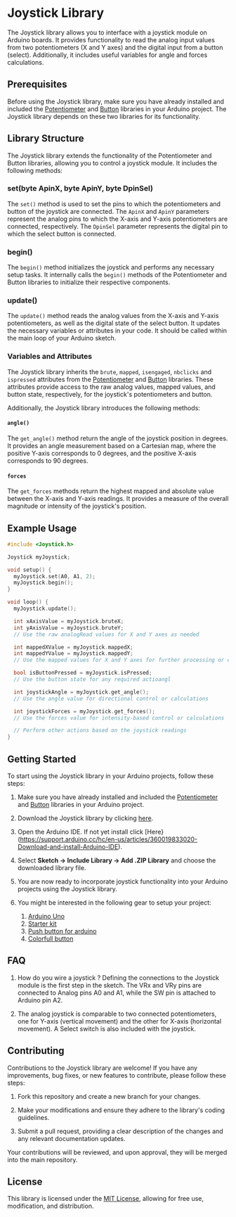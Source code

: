 
# Joystick Library

The Joystick library allows you to interface with a joystick module on Arduino boards. It provides functionality to read the analog input values from two potentiometers (X and Y axes) and the digital input from a button (select). Additionally, it includes useful variables for angle and forces calculations.

## Prerequisites

Before using the Joystick library, make sure you have already installed and included the [Potentiometer](Potentiometer.md) and [Button](Button.md) libraries in your Arduino project. The Joystick library depends on these two libraries for its functionality.

## Library Structure

The Joystick library extends the functionality of the Potentiometer and Button libraries, allowing you to control a joystick module. It includes the following methods:

### set(byte ApinX, byte ApinY, byte DpinSel)

The `set()` method is used to set the pins to which the potentiometers and button of the joystick are connected. The `ApinX` and `ApinY` parameters represent the analog pins to which the X-axis and Y-axis potentiometers are connected, respectively. The `DpinSel` parameter represents the digital pin to which the select button is connected.

### begin()

The `begin()` method initializes the joystick and performs any necessary setup tasks. It internally calls the `begin()` methods of the Potentiometer and Button libraries to initialize their respective components.

### update()

The `update()` method reads the analog values from the X-axis and Y-axis potentiometers, as well as the digital state of the select button. It updates the necessary variables or attributes in your code. It should be called within the main loop of your Arduino sketch.

### Variables and Attributes

The Joystick library inherits the `brute`, `mapped`, `isengaged`, `nbclicks` and `ispressed` attributes from the [Potentiometer](https://github.com/Samartic/Arduino-Object-oriented-Librairies/blob/main/Potentiometer/Potentiometer.md) and [Button](https://github.com/Samartic/Arduino-Object-oriented-Librairies/blob/main/Button/Readme_Button.md) libraries. These attributes provide access to the raw analog values, mapped values, and button state, respectively, for the joystick's potentiometers and button.

Additionally, the Joystick library introduces the following methods:

#### `angle()`

The `get_angle()` method return the angle of the joystick position in degrees. It provides an angle measurement based on a Cartesian map, where the positive Y-axis corresponds to 0 degrees, and the positive X-axis corresponds to 90 degrees.

#### `forces`

The `get_forces` methods return the highest mapped and absolute value between the X-axis and Y-axis readings. It provides a measure of the overall magnitude or intensity of the joystick's position.

## Example Usage

```cpp
#include <Joystick.h>

Joystick myJoystick;

void setup() {
  myJoystick.set(A0, A1, 2);
  myJoystick.begin();
}

void loop() {
  myJoystick.update();

  int xAxisValue = myJoystick.bruteX;
  int yAxisValue = myJoystick.bruteY;
  // Use the raw analogRead values for X and Y axes as needed

  int mappedXValue = myJoystick.mappedX;
  int mappedYValue = myJoystick.mappedY;
  // Use the mapped values for X and Y axes for further processing or control

  bool isButtonPressed = myJoystick.isPressed;
  // Use the button state for any required actioangl

  int joystickAngle = myJoystick.get_angle();
  // Use the angle value for directional control or calculations

  int joystickForces = myJoystick.get_forces();
  // Use the forces value for intensity-based control or calculations

  // Perform other actions based on the joystick readings
}
```

## Getting Started

To start using the Joystick library in your Arduino projects, follow these steps:

1. Make sure you have already installed and included the [Potentiometer](https://github.com/Samartic/Arduino-Object-oriented-Librairies/blob/main/Potentiometer/Potentiometer.md) and [Button](https://github.com/Samartic/Arduino-Object-oriented-Librairies/blob/main/Button/Readme_Button.md) libraries in your Arduino project.

2. Download the Joystick library by clicking [here](https://github.com/Samartic/Arduino-Object-oriented-Librairies/blob/main/Joystick/joystick.zip).

3. Open the Arduino IDE. If not yet install click [Here}(https://support.arduino.cc/hc/en-us/articles/360019833020-Download-and-install-Arduino-IDE).

5. Select **Sketch → Include Library → Add .ZIP Library** and choose the downloaded library file.

6. You are now ready to incorporate joystick functionality into your Arduino projects using the Joystick library.
7. You might be interested in the following gear to setup your project:
   1. [Arduino Uno](https://amzn.to/3Q3OnJc)
   2. [Starter kit](https://amzn.to/44T1EIL)
   3. [Push button for arduino](https://amzn.to/3pKBLMo)
   4. [Colorfull button](https://amzn.to/3rBTC8H)


## FAQ
1. How do you wire a joystick ?
   Defining the connections to the Joystick module is the first step in the sketch. The VRx and VRy pins are connected to Analog pins A0 and A1, while the SW pin is attached to Arduino   pin A2.

2. The analog joystick is comparable to two connected potentiometers, one for Y-axis (vertical movement) and the other for X-axis (horizontal movement). A Select switch is also included with the joystick.



## Contributing

Contributions to the Joystick library are welcome! If you have any improvements, bug fixes, or new features to contribute, please follow these steps:

1. Fork this repository and create a new branch for your changes.

2. Make your modifications and ensure they adhere to the library's coding guidelines.

3. Submit a pull request, providing a clear description of the changes and any relevant documentation updates.

Your contributions will be reviewed, and upon approval, they will be merged into the main repository.

## License

This library is licensed under the [MIT License](LICENSE), allowing for free use, modification, and distribution.
